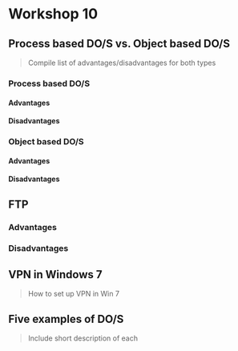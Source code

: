 # Workshop 10

## Process based DO/S vs. Object based DO/S

>Compile list of advantages/disadvantages for both types

### Process based DO/S

#### Advantages

#### Disadvantages

### Object based DO/S

#### Advantages

#### Disadvantages

## FTP

### Advantages

### Disadvantages

## VPN in Windows 7

>How to set up VPN in Win 7

## Five examples of DO/S

>Include short description of each
